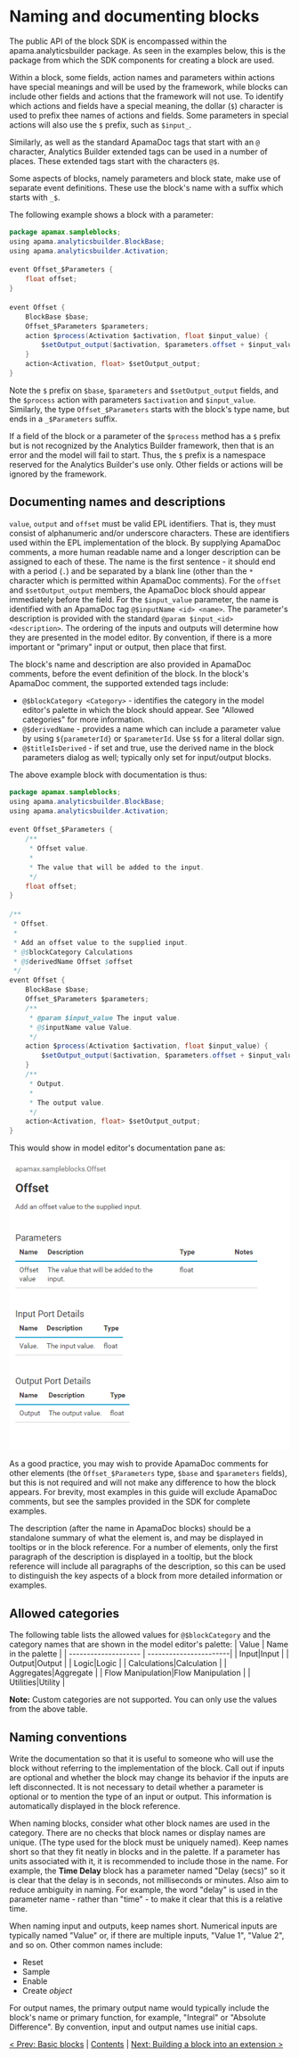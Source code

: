# Naming and documenting blocks

The public API of the block SDK is encompassed within the apama.analyticsbuilder package. As seen in the examples below, this is the package from which the SDK components for creating a block are used.

Within a block, some fields, action names and parameters within actions have special meanings and will be used by the framework, while blocks can include other fields and actions that the framework will not use. To identify which actions and fields have a special meaning, the dollar (`$`) character is used to prefix thee names of actions and fields. Some parameters in special actions will also use the `$` prefix, such as `$input_`.

Similarly, as well as the standard ApamaDoc tags that start with an `@` character, Analytics Builder extended tags can be used in a number of places. These extended tags start with the characters `@$`.

Some aspects of blocks, namely parameters and block state, make use of separate event definitions. These use the block's name with a suffix which starts with `_$`.

The following example shows a block with a parameter:

```Java
package apamax.sampleblocks;
using apama.analyticsbuilder.BlockBase;
using apama.analyticsbuilder.Activation;

event Offset_$Parameters {
    float offset;
}

event Offset {
    BlockBase $base;
    Offset_$Parameters $parameters;
    action $process(Activation $activation, float $input_value) {
        $setOutput_output($activation, $parameters.offset + $input_value);
    }
    action<Activation, float> $setOutput_output;
}
```

Note the `$` prefix on `$base`, `$parameters` and `$setOutput_output` fields, and the `$process` action with parameters `$activation` and `$input_value`. Similarly, the type `Offset_$Parameters` starts with the block's type name, but ends in a `_$Parameters` suffix.

If a field of the block or a parameter of the `$process` method has a `$` prefix but is not recognized by the Analytics Builder framework, then that is an error and the model will fail to start. Thus, the `$` prefix is a namespace reserved for the Analytics Builder's use only. Other fields or actions will be ignored by the framework.

## Documenting names and descriptions

`value`, `output` and `offset` must be valid EPL identifiers. That is, they must consist of alphanumeric and/or underscore characters. These are identifiers used within the EPL implementation of the block. By supplying ApamaDoc comments, a more human readable name and a longer description can be assigned to each of these. The name is the first sentence - it should end with a period (`.`) and be separated by a blank line (other than the `*` character which is permitted within ApamaDoc comments). For the `offset` and `$setOutput_output` members, the ApamaDoc block should appear immediately before the field. For the `$input_value` parameter, the name is identified with an ApamaDoc tag `@$inputName <id> <name>`. The parameter's description is provided with the standard `@param $input_<id> <description>`. The ordering of the inputs and outputs will determine how they are presented in the model editor. By convention, if there is a more important or "primary" input or output, then place that first.

The block's name and description are also provided in ApamaDoc comments, before the event definition of the block. In the block's ApamaDoc comment, the supported extended tags include:

* `@$blockCategory <Category>` - identifies the category in the model editor's palette in which the block should appear. See "Allowed categories" for more information.
* `@$derivedName` - provides a name which can include a parameter value by using `${parameterId}` or `$parameterId`. Use `$$` for a literal dollar sign.
* `@$titleIsDerived` - if set and true, use the derived name in the block parameters dialog as well; typically only set for input/output blocks.

The above example block with documentation is thus:

```Java
package apamax.sampleblocks;
using apama.analyticsbuilder.BlockBase;
using apama.analyticsbuilder.Activation;

event Offset_$Parameters {
    /**
     * Offset value.
     *
     * The value that will be added to the input.
     */
    float offset;
}

/**
 * Offset.
 *
 * Add an offset value to the supplied input.
 * @$blockCategory Calculations
 * @$derivedName Offset $offset
 */
event Offset {
    BlockBase $base;
    Offset_$Parameters $parameters;
    /**
     * @param $input_value The input value.
     * @$inputName value Value.
     */
    action $process(Activation $activation, float $input_value) {
        $setOutput_output($activation, $parameters.offset + $input_value);
    }
    /**
     * Output.
     *
     * The output value.
     */
    action<Activation, float> $setOutput_output;
}
```

This would show in model editor's documentation pane as:

![Offset documentation](OffsetDoc.png)

As a good practice, you may wish to provide ApamaDoc comments for other elements (the `Offset_$Parameters` type, `$base` and `$parameters` fields), but this is not required and will not make any difference to how the block appears. For brevity, most examples in this guide will exclude ApamaDoc comments, but see the samples provided in the SDK for complete examples.

The description (after the name in ApamaDoc blocks) should be a standalone summary of what the element is, and may be displayed in tooltips or in the block reference. For a number of elements, only the first paragraph of the description is displayed in a tooltip, but the block reference will include all paragraphs of the description, so this can be used to distinguish the key aspects of a block from more detailed information or examples.

## Allowed categories
The following table lists the allowed values for `@$blockCategory` and the category names that are shown in the model editor's palette: 
 | Value               | Name in the palette    |
 | -------------------- | -----------------------| 
| Input|Input |
| Output|Output |
| Logic|Logic |
| Calculations|Calculation |
| Aggregates|Aggregate |
| Flow Manipulation|Flow Manipulation |
| Utilities|Utility |


**Note:** Custom categories are not supported. You can only use the values from the above table.

## Naming conventions

Write the documentation so that it is useful to someone who will use the block without referring to the implementation of the block. Call out if inputs are optional and whether the block may change its behavior if the inputs are left disconnected. It is not necessary to detail whether a parameter is optional or to mention the type of an input or output. This information is automatically displayed in the block reference.

When naming blocks, consider what other block names are used in the category. There are no checks that block names or display names are unique. (The type used for the block must be uniquely named). Keep names short so that they fit neatly in blocks and in the palette. If a parameter has units associated with it, it is recommended to include those in the name. For example, the **Time Delay** block has a parameter named "Delay (secs)" so it is clear that the delay is in seconds, not milliseconds or minutes. Also aim to reduce ambiguity in naming. For example, the word "delay" is used in the parameter name - rather than "time" - to make it clear that this is a relative time.

When naming input and outputs, keep names short. Numerical inputs are typically named "Value" or, if there are multiple inputs, "Value 1", "Value 2", and so on. Other common names include:

* Reset
* Sample
* Enable
* Create *object*

For output names, the primary output name would typically include the block's name or primary function, for example, "Integral" or "Absolute Difference". By convention, input and output names use initial caps.

[< Prev: Basic blocks](010-BasicBlocks.md) | [Contents](000-contents.md) | [Next: Building a block into an extension >](030-BuildingExtensions.md) 
